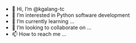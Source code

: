 - 👋 Hi, I’m @kgalang-tc
- 👀 I’m interested in Python software development
- 🌱 I’m currently learning ...
- 💞️ I’m looking to collaborate on ...
- 📫 How to reach me ...

<!---
kgalang-tc/kgalang-tc is a ✨ special ✨ repository because its `README.md` (this file) appears on your GitHub profile.
You can click the Preview link to take a look at your changes.
--->
